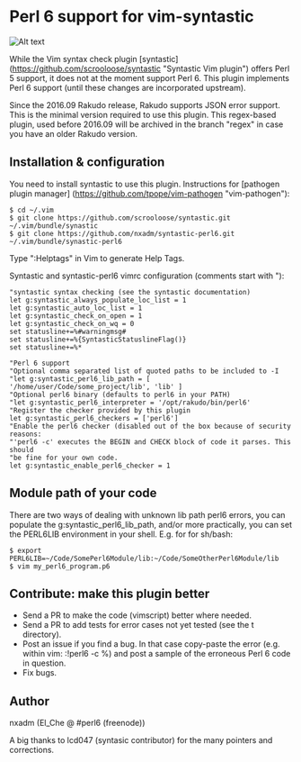 # Perl 6 support for vim-syntastic

![Alt text](/../master/screenshot-perl6.png?raw=true "Screenshot")


While the Vim syntax check plugin [syntastic]
(https://github.com/scrooloose/syntastic "Syntastic Vim plugin") offers Perl 5
support, it does not at the moment support Perl 6.  This plugin implements
Perl 6 support (until these changes are incorporated upstream).

Since the 2016.09 Rakudo release, Rakudo supports JSON error support. This is
the minimal version required to use this plugin. This regex-based plugin, used
before 2016.09 will be archived in the branch "regex" in case you have an
older Rakudo version.

## Installation & configuration
You need to install syntastic to use this plugin. Instructions for
[pathogen plugin manager] (https://github.com/tpope/vim-pathogen "vim-pathogen"):
```
$ cd ~/.vim
$ git clone https://github.com/scrooloose/syntastic.git ~/.vim/bundle/synastic
$ git clone https://github.com/nxadm/syntastic-perl6.git ~/.vim/bundle/synastic-perl6
```
Type ":Helptags" in Vim to generate Help Tags.

Syntastic and syntastic-perl6 vimrc configuration (comments start with "):
```
"syntastic syntax checking (see the syntastic documentation)
let g:syntastic_always_populate_loc_list = 1
let g:syntastic_auto_loc_list = 1
let g:syntastic_check_on_open = 1
let g:syntastic_check_on_wq = 0
set statusline+=%#warningmsg#
set statusline+=%{SyntasticStatuslineFlag()}
set statusline+=%*

"Perl 6 support
"Optional comma separated list of quoted paths to be included to -I
"let g:syntastic_perl6_lib_path = [ '/home/user/Code/some_project/lib', 'lib' ]
"Optional perl6 binary (defaults to perl6 in your PATH)
"let g:syntastic_perl6_interpreter = '/opt/rakudo/bin/perl6'
"Register the checker provided by this plugin
let g:syntastic_perl6_checkers = ['perl6']
"Enable the perl6 checker (disabled out of the box because of security reasons:
"'perl6 -c' executes the BEGIN and CHECK block of code it parses. This should
"be fine for your own code.
let g:syntastic_enable_perl6_checker = 1
```
## Module path of your code
There are two ways of dealing with unknown lib path perl6 errors,
you can populate the g:syntastic_perl6_lib_path, and/or more practically,
you can set the PERL6LIB environment in your shell. E.g. for for sh/bash:
```
$ export PERL6LIB=~/Code/SomePerl6Module/lib:~/Code/SomeOtherPerl6Module/lib
$ vim my_perl6_program.p6
```

## Contribute: make this plugin better
- Send a PR to make the code (vimscript) better where needed.
- Send a PR to add tests for error cases not yet tested (see the t directory).
- Post an issue if you find a bug. In that case copy-paste the error
(e.g. within vim: :!perl6 -c %) and post a sample of the erroneous Perl 6 code
in question.
- Fix bugs.

## Author
nxadm (El_Che @ #perl6 (freenode))

A big thanks to lcd047 (syntasic contributor) for the many pointers and
corrections.
